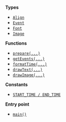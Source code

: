 **Types**

- [`Align`](types/Align.md)
- [`Event`](types/Event.md)
- [`Font`](types/Font.md)
- [`Image`](types/Image.md)

**Functions**

- [`prepare(...)`](functions/prepare.md)
- [`getEvents(...)`](functions/getEvents.md)
- [`formatTime(...)`](functions/formatTime.md)
- [`drawText(...)`](functions/drawText.md)
- [`drawImage(...)`](functions/drawImage.md)

**Constants**

- [`START_TIME / END_TIME`](constants.md)

**Entry point**

- [`main()`](functions/main.md)
